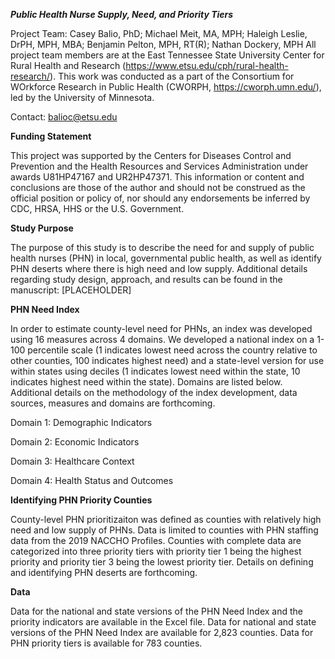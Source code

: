 ***Public Health Nurse Supply, Need, and Priority Tiers***

Project Team: Casey Balio, PhD; Michael Meit, MA, MPH; Haleigh Leslie, DrPH, MPH, MBA; Benjamin Pelton, MPH, RT(R); Nathan Dockery, MPH
All project team members are at the East Tennessee State University Center for Rural Health and Research (https://www.etsu.edu/cph/rural-health-research/). This work was conducted as a part of the Consortium for WOrkforce Research in Public Health (CWORPH, https://cworph.umn.edu/), led by the University of Minnesota.

Contact: balioc@etsu.edu

**Funding Statement**

This project was supported by the Centers for Diseases Control and Prevention and the Health Resources and Services Administration under awards U81HP47167 and UR2HP47371. ​​This information or content and conclusions are those of the author and should not be construed as the official position or policy of, nor should any endorsements be inferred by CDC, HRSA, HHS or the U.S. Government.​

**Study Purpose**

The purpose of this study is to describe the need for and supply of public health nurses (PHN) in local, governmental public health, as well as identify PHN deserts where there is high need and low supply. Additional details regarding study design, approach, and results can be found in the manuscript: [PLACEHOLDER]

**PHN Need Index**

In order to estimate county-level need for PHNs, an index was developed using 16 measures across 4 domains. We developed a national index on a 1-100 percentile scale (1 indicates lowest need across the country relative to other counties, 100 indicates highest need) and a state-level version for use within states using deciles (1 indicates lowest need within the state, 10 indicates highest need within the state). Domains are listed below. Additional details on the methodology of the index development, data sources, measures and domains are forthcoming. 

Domain 1: Demographic Indicators

Domain 2: Economic Indicators

Domain 3: Healthcare Context

Domain 4: Health Status and Outcomes

**Identifying PHN Priority Counties**

County-level PHN prioritizaiton was defined as counties with relatively high need and low supply of PHNs. Data is limited to counties with PHN staffing data from the 2019 NACCHO Profiles. Counties with complete data are categorized into three priority tiers with priority tier 1 being the highest priority and priority tier 3 being the lowest priority tier. Details on defining and identifying PHN deserts are forthcoming. 

**Data**

Data for the national and state versions of the PHN Need Index and the priority indicators are available in the Excel file. Data for national and state versions of the PHN Need Index are available for 2,823 counties. Data for PHN priority tiers is available for 783 counties. 
